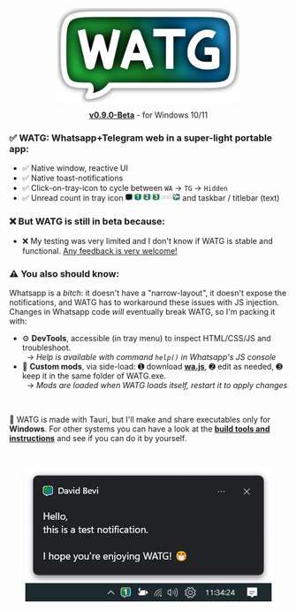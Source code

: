 <p align="center">
  <img src="https://github.com/DavidBevi/WATG/blob/main/demo-pics/watg-title.png" width="330pt" align="center">
  <div align="center"><a href="https://github.com/DavidBevi/WATG/blob/main/executables/WATG-0.9.0-Beta.exe?raw=true"><b>v0.9.0-Beta</b></a> - for Windows 10/11</div>
</p>

### ✅ WATG: Whatsapp+Telegram web in a super-light portable app:
- ✅ Native window, reactive UI
- ✅ Native toast-notifications
- ✅ Click-on-tray-icon to cycle between `WA` → `TG` → `Hidden`
- ✅ Unread count in tray icon <img src="https://github.com/DavidBevi/WATG/blob/main/demo-pics/tray-all.png" height="13px"> and taskbar / titlebar (text)

### ❌ But WATG is still in beta because:
- ❌ My testing was very limited and I don't know if WATG is stable and functional. [Any feedback is very welcome!](https://github.com/DavidBevi/WATG/issues/new)

### ⚠️ You also should know:
Whatsapp is a _bitch_: it doesn't have a "narrow-layout", it doesn't expose the notifications, and WATG has to workaround these issues with JS injection. Changes in Whatsapp code _will_ eventually break WATG, so I'm packing it with:
- ⚙️ **DevTools**, accessible (in tray menu) to inspect HTML/CSS/JS and troubleshoot.<br/>&nbsp; → _Help is available with command `help()` in Whatsapp's JS console_
- 🎨 **Custom mods**, via side-load: ➊ download [**wa.js**](https://github.com/DavidBevi/WATG/blob/main/src-tauri/src/scripts/wa.js), ➋ edit as needed, ➌ keep it in the same folder of WATG.exe.<br/>&nbsp; → _Mods are loaded when WATG loads itself, restart it to apply changes_

<br/>

🔧 WATG is made with Tauri, but I'll make and share executables only for **Windows**. For other systems you can have a look at the [**build tools and instructions**](https://github.com/DavidBevi/WATG/blob/main/src-tauri) and see if you can do it by yourself.

<br/>

<p align="center">
  <img src="https://github.com/DavidBevi/WATG/blob/main/demo-pics/example-toast.png">
</p>

<br/>
<br/>
